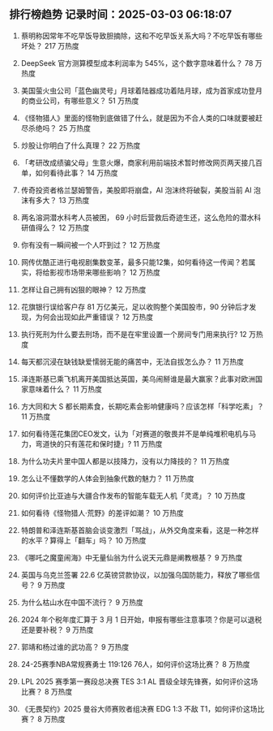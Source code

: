 
## 排行榜趋势 记录时间：2025-03-03 06:18:07
  
  1. 蔡明称因常年不吃早饭导致胆摘除，这和不吃早饭关系大吗？不吃早饭有哪些坏处？ 217 万热度
    
  2. DeepSeek 官方测算模型成本利润率为 545%，这个数字意味着什么？ 78 万热度
    
  3. 美国萤火虫公司「蓝色幽灵号」月球着陆器成功着陆月球，成为首家成功登月的商业公司，有哪些意义？ 51 万热度
    
  4. 《怪物猎人》里面的怪物到底做错了什么，就是因为不合人类的口味就要被赶尽杀绝吗？ 25 万热度
    
  5. 炒股让你明白了什么真理？ 22 万热度
    
  6. 「考研改成绩骗父母」生意火爆，商家利用前端技术暂时修改网页两天接几百单，如何看待此事？ 14 万热度
    
  7. 传奇投资者格兰瑟姆警告，美股即将崩盘，AI 泡沫终将破裂，美股当前 AI 泡沫有多大？ 13 万热度
    
  8. 两名溶洞潜水科考人员被困， 69 小时后营救后奇迹生还，这么危险的潜水科研值得么？ 12 万热度
    
  9. 你有没有一瞬间被一个人吓到过？ 12 万热度
    
  10. 网传优酷正进行电视剧集数变革，最多只能12集，如何看待这一传闻？若属实，将给影视市场带来哪些影响？ 12 万热度
    
  11. 怎样让自己拥有凶狠的眼神？ 12 万热度
    
  12. 花旗银行误给客户存 81 万亿美元，足以收购整个美国股市，90 分钟后才发现，为何会出现如此严重错误？ 12 万热度
    
  13. 执行死刑为什么要去刑场，而不是在牢里设置一个房间专门用来执行? 12 万热度
    
  14. 每天都沉浸在缺钱缺爱懦弱无能的痛苦中，无法自拔怎么办？ 11 万热度
    
  15. 泽连斯基已乘飞机离开美国抵达英国，美乌闹掰谁是最大赢家？此事对欧洲国家意味着什么？ 11 万热度
    
  16. 方大同和大 S 都长期素食，长期吃素会影响健康吗？应该怎样「科学吃素」？ 11 万热度
    
  17. 如何看待莲花集团CEO发文，认为「对赛道的敬畏并不是单纯堆积电机与马力，弯道快的只有莲花和保时捷」? 11 万热度
    
  18. 为什么功夫片里中国人都是以技降力，没有以力降技的？ 11 万热度
    
  19. 怎么让不懂数学的人体会到抽象代数的魅力？ 11 万热度
    
  20. 如何评价比亚迪与大疆合作发布的智能车载无人机「灵鸢」？ 10 万热度
    
  21. 如何看待《怪物猎人·荒野》的差评如潮？ 10 万热度
    
  22. 特朗普和泽连斯基首脑会谈变激烈「骂战」，从外交角度来看，这是一种怎样的水平？算得上「翻车」吗？ 10 万热度
    
  23. 《哪吒之魔童闹海》中无量仙翁为什么说天元鼎是阐教根基？ 9 万热度
    
  24. 英国与乌克兰签署 22.6 亿英镑贷款协议，以加强乌国防能力，释放了哪些信号？ 9 万热度
    
  25. 为什么枯山水在中国不流行？ 9 万热度
    
  26. 2024 年个税年度汇算于 3 月 1 日开始，申报有哪些注意事项？你是可以退税还是要补税？ 9 万热度
    
  27. 郭靖和杨过谁的武功高？ 9 万热度
    
  28. 24-25赛季NBA常规赛勇士 119:126 76人，如何评价这场比赛？ 8 万热度
    
  29. LPL 2025 赛季第一赛段总决赛 TES 3:1 AL 晋级全球先锋赛，如何评价这场比赛？ 8 万热度
    
  30. 《无畏契约》2025 曼谷大师赛败者组决赛 EDG 1:3 不敌 T1，如何评价这场比赛？ 8 万热度
    